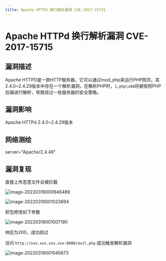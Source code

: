 ```yaml
---
title: Apache HTTPd 换行解析漏洞 CVE-2017-15715
---
```


# Apache HTTPd 换行解析漏洞 CVE-2017-15715

## 漏洞描述

Apache HTTPD是一款HTTP服务器，它可以通过mod_php来运行PHP网页。其2.4.0~2.4.29版本中存在一个解析漏洞，在解析PHP时，`1.php\x0A`将被按照PHP后缀进行解析，导致绕过一些服务器的安全策略。

## 漏洞影响

<a-checkbox checked>Apache HTTPd  2.4.0~2.4.29版本</a-checkbox></br>

## 网络测绘

<a-checkbox checked>
<a-button href="https://fofa.info/result?qbase64=c2VydmVyPSJBcGFjaGUvMi40LjQ5IiA%3D">server="Apache/2.4.49" </a-button>
</a-checkbox>

## 漏洞复现

直接上传恶意文件会被拦截

![image-20220319000946489](/assets/PeiQi-Wiki/img/image-20220319000946489.png)

![image-20220319001023694](/assets/PeiQi-Wiki/img/image-20220319001023694.png)

抓包修改如下参数

![image-20220319001007190](/assets/PeiQi-Wiki/img/image-20220319001007190.png)



响应为200，成功绕过

访问 `http://xxx.xxx.xxx.xxx:8080/evil.php` 成功触发解析漏洞

![image-20220319001045673](/assets/PeiQi-Wiki/img/image-20220319001045673.png)